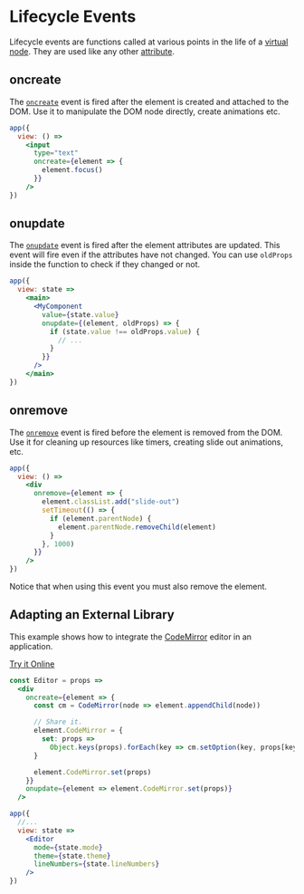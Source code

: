 # Lifecycle Events

Lifecycle events are functions called at various points in the life of a [virtual node](/docs/virtual-nodes.md). They are used like any other [attribute](/docs/virtual-nodes.md#attributes).

## oncreate

The [`oncreate`](/docs/api.md#oncreate) event is fired after the element is created and attached to the DOM. Use it to manipulate the DOM node directly, create animations etc.

```jsx
app({
  view: () =>
    <input
      type="text"
      oncreate={element => {
        element.focus()
      }}
    />
})
```

## onupdate

The [`onupdate`](/docs/api.md#onupdate) event is fired after the element attributes are updated. This event will fire even if the attributes have not changed. You can use `oldProps` inside the function to check if they changed or not.

```jsx
app({
  view: state =>
    <main>
      <MyComponent
        value={state.value}
        onupdate={(element, oldProps) => {
          if (state.value !== oldProps.value) {
            // ...
          }
        }}
      />
    </main>
})
```

## onremove

The [`onremove`](/docs/api.md#onremove) event is fired before the element is removed from the DOM. Use it for cleaning up resources like timers, creating slide out animations, etc.

```jsx
app({
  view: () =>
    <div
      onremove={element => {
        element.classList.add("slide-out")
        setTimeout(() => {
          if (element.parentNode) {
            element.parentNode.removeChild(element)
          }
        }, 1000)
      }}
    />
})
```

Notice that when using this event you must also remove the element.

## Adapting an External Library

This example shows how to integrate the [CodeMirror](https://codemirror.net/) editor in an application.

[Try it Online](https://hyperapp-code-mirror.glitch.me)

```jsx
const Editor = props =>
  <div
    oncreate={element => {
      const cm = CodeMirror(node => element.appendChild(node))

      // Share it.
      element.CodeMirror = {
        set: props =>
          Object.keys(props).forEach(key => cm.setOption(key, props[key]))
      }

      element.CodeMirror.set(props)
    }}
    onupdate={element => element.CodeMirror.set(props)}
  />

app({
  //...
  view: state =>
    <Editor
      mode={state.mode}
      theme={state.theme}
      lineNumbers={state.lineNumbers}
    />
})
```
